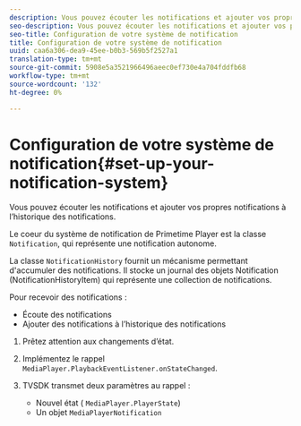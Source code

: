 ```yaml
---
description: Vous pouvez écouter les notifications et ajouter vos propres notifications à l’historique des notifications.
seo-description: Vous pouvez écouter les notifications et ajouter vos propres notifications à l’historique des notifications.
seo-title: Configuration de votre système de notification
title: Configuration de votre système de notification
uuid: caa6a306-dea9-45ee-b0b3-569b5f2527a1
translation-type: tm+mt
source-git-commit: 5908e5a3521966496aeec0ef730e4a704fddfb68
workflow-type: tm+mt
source-wordcount: '132'
ht-degree: 0%

---
```



# Configuration de votre système de notification{#set-up-your-notification-system}

Vous pouvez écouter les notifications et ajouter vos propres notifications à l’historique des notifications.

Le coeur du système de notification de Primetime Player est la classe `Notification`, qui représente une notification autonome.

La classe `NotificationHistory` fournit un mécanisme permettant d&#39;accumuler des notifications. Il stocke un journal des objets Notification (NotificationHistoryItem) qui représente une collection de notifications.

Pour recevoir des notifications :

* Écoute des notifications
* Ajouter des notifications à l’historique des notifications

1. Prêtez attention aux changements d’état.
1. Implémentez le rappel `MediaPlayer.PlaybackEventListener.onStateChanged`.
1. TVSDK transmet deux paramètres au rappel :

   * Nouvel état ( `MediaPlayer.PlayerState`)
   * Un objet `MediaPlayerNotification`

